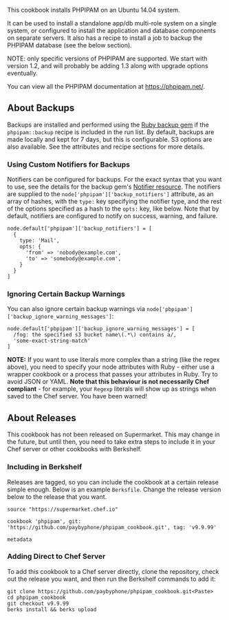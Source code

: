 This cookbook installs PHPIPAM on an Ubuntu 14.04 system.

It can be used to install a standalone app/db multi-role system on a single
system, or configured to install the application and database components on
separate servers. It also has a recipe to install a job to backup the PHPIPAM
database (see the below section).

NOTE: only specific versions of PHPIPAM are supported. We start with version
1.2, and will probably be adding 1.3 along with upgrade options eventually.

You can view all the PHPIPAM documentation at https://phpipam.net/.

## About Backups

Backups are installed and performed using the [Ruby backup gem][1] if the
`phpipam::backup` recipe is included in the run list. By default, backups are
made locally and kept for 7 days, but this is configurable. S3 options are also
available. See the attributes and recipe sections for more details.

[1]: https://github.com/backup/backup

### Using Custom Notifiers for Backups

Notifiers can be configured for backups. For the exact syntax that you want to
use, see the details for the backup gem's [Notifier resource][2]. The notifiers
are supplied to the `node['phpipam']['backup_notifiers']` attribute, as an array
of hashes, with the `type:` key specifying the notifier type, and the rest of
the options specified as a hash to the `opts:` key, like below. Note that by
default, notifiers are configured to notify on success, warning, and failure.

[2]: http://backup.github.io/backup/v4/notifiers/

```
node.default['phpipam']['backup_notifiers'] = [
  {
    type: 'Mail',
    opts: {
      'from' => 'nobody@example.com',
      'to' => 'somebody@example.com',
    }
  }
]
```

### Ignoring Certain Backup Warnings

You can also ignore certain backup warnings via
`node['pbpipam']['backup_ignore_warning_messages']`:

```
node.default['pbpipam']['backup_ignore_warning_messages'] = [
  /fog: the specified s3 bucket name\(.*\) contains a/,
  'some-exact-string-match'
]
```

**NOTE:** If you want to use literals more complex than a string (like the regex
above), you need to specify your node attributes with Ruby - either use a
wrapper cookbook or a process that passes your attributes in Ruby. Try to avoid
JSON or YAML. **Note that this behaviour is not necessarily Chef compliant** -
for example, your `Regexp` literals will show up as strings when saved to the
Chef server. You have been warned!

## About Releases

This cookbook has not been released on Supermarket. This may change in the
future, but until then, you need to take extra steps to include it in your
Chef server or other cookbooks with Berkshelf.

### Including in Berkshelf

Releases are tagged, so you can include the cookbook at a certain release simple
enough. Below is an example `Berksfile`. Change the release version below to
the release that you want.

```
source "https://supermarket.chef.io"

cookbook 'phpipam', git: 'https://github.com/paybyphone/phpipam_cookbook.git', tag: 'v9.9.99'

metadata
```

### Adding Direct to Chef Server

To add this cookbook to a Chef server directly, clone the repository, check out
the release you want, and then run the Berkshelf commands to add it:

```
git clone https://github.com/paybyphone/phpipam_cookbook.git<Paste>
cd phpipam_cookbook
git checkout v9.9.99
berks install && berks upload
```
